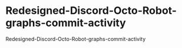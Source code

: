 # Redesigned-Discord-Octo-Robot-graphs-commit-activity
Redesigned-Discord-Octo-Robot-graphs-commit-activity
